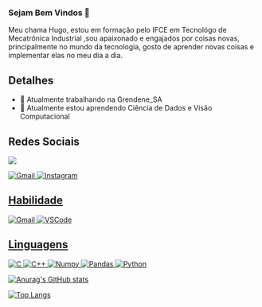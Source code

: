 ### Sejam Bem Vindos 👋
Meu chama Hugo, estou em formação pelo IFCE em Tecnológo de Mecatrônica Industrial ,sou apaixonado e engajados por coisas novas, principalmente no mundo da tecnologia, gosto de aprender novas coisas e implementar elas no meu dia a dia.
## Detalhes 
- 🔭 Atualmente trabalhando na Grendene_SA
- 🌱 Atualmente estou aprendendo Ciência de Dados e Visão Computacional

## Redes Sociais 
<a href="https://www.linkedin.com/in/hugo-santos-1ab5291b2/">
<img src="https://img.shields.io/badge/LinkedIn-0077B5?style=for-the-badge&logo=linkedin&logoColor=white"/>
  
![Gmail](https://img.shields.io/badge/Gmail-D14836?style=for-the-badge&logo=gmail&logoColor=white)
![Instagram](https://img.shields.io/badge/Instagram-E4405F?style=for-the-badge&logo=instagram&logoColor=white)

## Habilidade
![Gmail](https://img.shields.io/badge/Gmail-D14836?style=for-the-badge&logo=gmail&logoColor=white)
![VSCode](https://img.shields.io/badge/Visual_Studio_Code-0078D4?style=for-the-badge&logo=visual%20studio%20code&logoColor=white)

## Linguagens  
![C](https://img.shields.io/badge/C-00599C?style=for-the-badge&logo=c&logoColor=white)
![C++](https://img.shields.io/badge/C%2B%2B-00599C?style=for-the-badge&logo=c%2B%2B&logoColor=white)
![Numpy](https://img.shields.io/badge/Numpy-777BB4?style=for-the-badge&logo=numpy&logoColor=white)
![Pandas](https://img.shields.io/badge/Pandas-2C2D72?style=for-the-badge&logo=pandas&logoColor=white)
![Python](https://img.shields.io/badge/Python-FFD43B?style=for-the-badge&logo=python&logoColor=blue)

![Anurag's GitHub stats](https://github-readme-stats.vercel.app/api?username=HugoSantos-XD&show_icons=true&theme=merko)
                   
[![Top Langs](https://github-readme-stats.vercel.app/api/top-langs/?username=HugoSantos-XD&show_icons=true&theme=merko)](https://github.com/anuraghazra/github-readme-stats)


  
